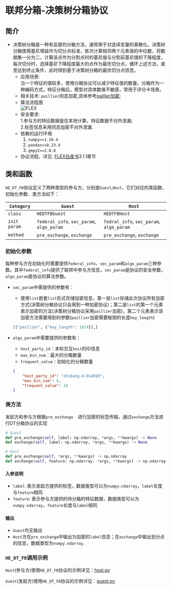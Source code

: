 #  联邦分箱-决策树分箱协议
## 简介
* 决策树分箱是一种有监督的分箱方法，通常用于对连续变量的离散化。决策树分箱使用基尼增益作为切分点标准，依次计算相邻两个元素值的中位数，将数据集一分为二，计算该点作为分割点时的基尼值与分割前基尼值的下降程度，每次切分时，选择基尼下降程度最大的点作为最优切分点，循环上述方法，直至达到终止条件，此时得到基于决策树分箱的最优切分点信息。
  * 应用场景:  
    当一个特征的值较多，使用分箱协议可以减少特征值的数量。分箱作为一种编码方式，特征分箱后，模型对具体数值不敏感，常用于评分卡场景。
  * 相关技术: 
    `paillier`同态加密,具体参考[paillier加密](../../../crypto/paillier/README.md);  
  * 算法流程图  
    ![FLEX](../../../../doc/pic/HE_DT_FB.png)
  * 安全要求:  
    1.参与方的特征数据是在本地计算，特征数据不对外泄漏;  
    2.标签信息采用同态加密不对外泄漏.
  * 依赖的运行环境
    1. `numpy>=1.18.4`
    2. `pandas>=0.23.4`
    3. `gmpy2==2.0.8`
  * 协议流程，详见: [FLEX白皮书](../../../../doc/FLEX白皮书.pdf)3.1.1章节

## 类和函数
`HE_DT_FB`协议定义了两种类型的参与方，分别是`Guest`,`Host`，它们对应的类函数、初始化参数、类方法如下：

|`Category` | `Guest` | `Host` |
| ---- | ---- | ---- |
| `class` | `HEDTFBGuest` | `HEDTFBHost` |
| `init param` | `federal_info`, `sec_param`, `algo_param` | `fedral_info`, `sec_param`, `algo_param` |
| `method` | `pre_exchange`, `exchange` | `pre_exchange`, `exchange` |

### 初始化参数
每种参与方在初始化时需要提供`federal_info`、`sec_param`和`algo_param`三种参数。其中`federal_info`提供了联邦中参与方信息，`sec_param`是协议的安全参数，`algo_param`是协议的算法参数。

* `sec_param`中需提供的参数有：
   * 使用`list`嵌套`list`形式存储加密信息，第一层`list`存储此次协议所有加密方式(决策树分箱协议只会用到一种加密协议)；第二层`list`的第一个元素表示加密的方法(决策树分箱协议采用`paillier`加密)，第二个元素表示该加密方法需要用到的参数(`paillier`加密需要秘钥的长度`key_length`)
   
	```python
	[["paillier", {"key_length": 1024}],]
	```

* `algo_param`中需要提供的参数有：
    * `host_party_id`：本轮交互`host`的ID信息
    * `max_bin_num`：最大的分箱数量
    * `frequent_value`：初始化的分箱数量
    
   
    ```json
    {   
        "host_party_id": "zhibang-d-014010",
        "max_bin_num": 6,
        "frequent_value": 10
    }
    ```

### 类方法
发起方和参与方根据`pre_exchange	`进行加密的标签传输，通过`exchange`方法进行DT分箱协议的实现

```python
# Guest
def pre_exchange(self, label: np.ndarray, *args, **kwargs) -> None
def exchange(self, label: np.ndarray, *args, **kwargs) -> None

# Host
def pre_exchange(self, *args, **kwargs) -> np.ndarray
def exchange(self, feature: np.ndarray, *args, **kwargs) -> np.ndarray
```

#### 入参说明
* `label`: 表示发起方提供的标签，数据类型可以为`numpy.ndarray`，`label`长度与`feature`相同.
* `feature`: 表示参与方提供的待分箱的特征数据，数据类型可以为`numpy.ndarray`，`feature`长度与`label`相同.

#### 输出
* `Guest`均无输出
* `Host`方在`pre_exchange`中输出为加密的`label`信息；在`exchange`中输出划分点的信息，数据类型为`numpy.ndarray`.

### `HE_DT_FB`调用示例
`Host`(参与方)使用`HE_DT_FB`协议的示例详见：[host.py](../../../../test/preprocessing/binning/he_dt_fb/host.py)

`Guest`(发起方)使用`HE_DT_FB`协议的示例详见：[guest.py](../../../../test/preprocessing/binning/he_dt_fb/guest.py)

